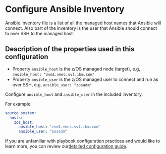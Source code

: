 # Configure Ansible Inventory
Ansible inventory file is a list of all the managed host names that Ansible
will connect. Also part of the inventory is the user that Ansible should
connect to over SSH to the managed host.

## Description of the properties used in this configuration
* Property `ansible_host` is the z/OS managed node (target), e.g, `ansible_host: "zvm1.vmec.svl.ibm.com"`
* Property `ansible_user` is the z/OS managed user to connect and run as over SSH,  e.g, `ansible_user: "zosadm"`

Configure `ansible_host` and `ansible_user` in the included inventory.

For example:

```yaml
source_system:
  hosts:
    zos_host:
      ansible_host: "zvm1.vmec.svl.ibm.com"
      ansible_user: "zosadm"
```

If you are unfamiliar with playbook configuration practices and would like to
learn more, you can review our[detailed configuration guide](configuration_guide.md).